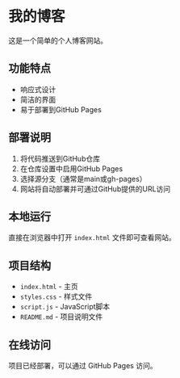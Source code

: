 # 我的博客

这是一个简单的个人博客网站。

## 功能特点

- 响应式设计
- 简洁的界面
- 易于部署到GitHub Pages

## 部署说明

1. 将代码推送到GitHub仓库
2. 在仓库设置中启用GitHub Pages
3. 选择源分支（通常是main或gh-pages）
4. 网站将自动部署并可通过GitHub提供的URL访问

## 本地运行

直接在浏览器中打开 `index.html` 文件即可查看网站。

## 项目结构

- `index.html` - 主页
- `styles.css` - 样式文件
- `script.js` - JavaScript脚本
- `README.md` - 项目说明文件

## 在线访问

项目已经部署，可以通过 GitHub Pages 访问。